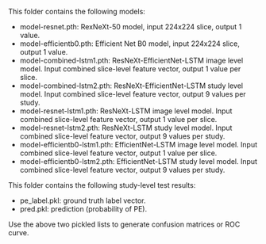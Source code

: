 This folder contains the following models:

* model-resnet.pth: RexNeXt-50 model, input 224x224 slice, output 1 value.
* model-efficientb0.pth: Efficient Net B0 model, input 224x224 slice, output 1 value.
* model-combined-lstm1.pth: ResNeXt-EfficientNet-LSTM image level model. Input combined slice-level feature vector, output 1 value per slice.
* model-combined-lstm2.pth: ResNeXt-EfficientNet-LSTM study level model. Input combined slice-level feature vector, output 9 values per study.
* model-resnet-lstm1.pth: ResNeXt-LSTM image level model. Input combined slice-level feature vector, output 1 value per slice.
* model-resnet-lstm2.pth: ResNeXt-LSTM study level model. Input combined slice-level feature vector, output 9 values per study.
* model-efficientb0-lstm1.pth: EfficientNet-LSTM image level model. Input combined slice-level feature vector, output 1 value per slice.
* model-efficientb0-lstm2.pth: EfficientNet-LSTM study level model. Input combined slice-level feature vector, output 9 values per study.

This folder contains the following study-level test results:

* pe_label.pkl: ground truth label vector.
* pred.pkl: prediction (probability of PE).

Use the above two pickled lists to generate confusion matrices or ROC curve.
